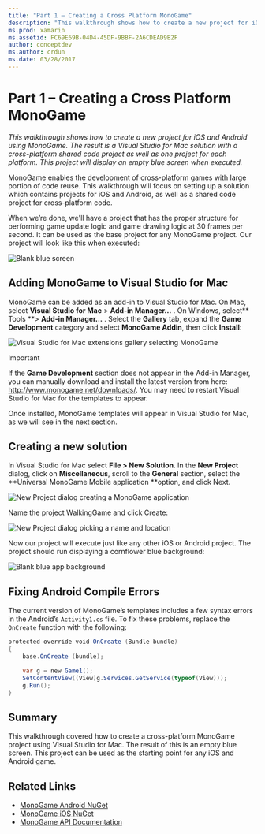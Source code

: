 ```yaml
---
title: "Part 1 – Creating a Cross Platform MonoGame"
description: "This walkthrough shows how to create a new project for iOS and Android using MonoGame. The result is a Visual Studio for Mac solution with a cross-platform shared code project as well as one project for each platform. This project will display an empty blue screen when executed."
ms.prod: xamarin
ms.assetid: FC69E69B-04D4-45DF-9BBF-2A6CDEAD9B2F
author: conceptdev
ms.author: crdun
ms.date: 03/28/2017
---
```

# Part 1 – Creating a Cross Platform MonoGame

_This walkthrough shows how to create a new project for iOS and Android using MonoGame. The result is a Visual Studio for Mac solution with a cross-platform shared code project as well as one project for each platform. This project will display an empty blue screen when executed._

MonoGame enables the development of cross-platform games with large portion of code reuse. This walkthrough will focus on setting up a solution which contains projects for iOS and Android, as well as a shared code project for cross-platform code.

When we’re done, we'll have a project that has the proper structure for performing game update logic and game drawing logic at 30 frames per second. It can be used as the base project for any MonoGame project. Our project will look like this when executed:

![Blank blue screen](part1-images/image1.png)

## Adding MonoGame to Visual Studio for Mac

MonoGame can be added as an add-in to Visual Studio for Mac. On Mac, select **Visual Studio for Mac** > **Add-in Manager...** . On Windows, select** Tools **> **Add-in Manager...** . Select the **Gallery** tab, expand the **Game Development** category and select **MonoGame Addin**, then click **Install**:

![Visual Studio for Mac extensions gallery selecting MonoGame](part1-images/image2.png)

> [!IMPORTANT]
> If the **Game Development** section does not appear in the Add-in Manager, you can manually download and install the latest version from here: http://www.monogame.net/downloads/. You may need to restart Visual Studio for Mac for the templates to appear.

Once installed, MonoGame templates will appear in Visual Studio for Mac, as we will see in the next section.

## Creating a new solution

In Visual Studio for Mac select **File > New Solution**. In the **New Project** dialog, click on **Miscellaneous**, scroll to the **General** section, select the **Universal MonoGame Mobile application **option, and click Next.

![New Project dialog creating a MonoGame application](part1-images/image3.png)

Name the project WalkingGame and click Create:

![New Project dialog picking a name and location](part1-images/image4.png)

Now our project will execute just like any other iOS or Android project. The project should run displaying a cornflower blue background:

![Blank blue app background](part1-images/image5.png)

## Fixing Android Compile Errors

The current version of MonoGame’s templates includes a few syntax errors in the Android’s `Activity1.cs` file. To fix these problems, replace the `OnCreate` function with the following:

```csharp
protected override void OnCreate (Bundle bundle)
{
    base.OnCreate (bundle);

    var g = new Game1();
    SetContentView((View)g.Services.GetService(typeof(View)));
    g.Run();
}
```

## Summary

This walkthrough covered how to create a cross-platform MonoGame project using Visual Studio for Mac. The result of this is an empty blue screen. This project can be used as the starting point for any iOS and Android game.

## Related Links

- [MonoGame Android NuGet](https://www.nuget.org/packages/MonoGame.Framework.Android/)
- [MonoGame iOS NuGet](https://www.nuget.org/packages/MonoGame.Framework.iOS/)
- [MonoGame API Documentation](http://www.monogame.net/documentation/?page=main)
